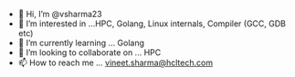 - 👋 Hi, I’m @vsharma23
- 👀 I’m interested in ...HPC, Golang, Linux internals, Compiler (GCC, GDB etc)
- 🌱 I’m currently learning ... Golang
- 💞️ I’m looking to collaborate on ... HPC
- 📫 How to reach me ... vineet.sharma@hcltech.com

<!---
vsharma23/vsharma23 is a ✨ special ✨ repository because its `README.md` (this file) appears on your GitHub profile.
You can click the Preview link to take a look at your changes.
--->
